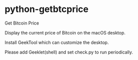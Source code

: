 # python-getbtcprice
Get Bitcoin Price

Display the current price of Bitcoin on the macOS desktop.

Install GeekTool which can customize the desktop.

Please add Geeklet(shell) and set check.py to run periodically.
